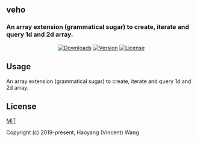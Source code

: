 ## veho
### An array extension (grammatical sugar) to create, iterate and query 1d and 2d array.

<p align="center">
  <a href="https://npmcharts.com/compare/veho?minimal=true"><img src="https://img.shields.io/npm/dm/veho.svg" alt="Downloads"></a>
  <a href="https://www.npmjs.com/package/veho"><img src="https://img.shields.io/npm/v/veho.svg" alt="Version"></a>
  <a href="https://www.npmjs.com/package/veho"><img src="https://img.shields.io/npm/l/veho.svg" alt="License"></a>
</p>

## Usage

An array extension (grammatical sugar) to create, iterate and query 1d and 2d array.

## License

[MIT](http://opensource.org/licenses/MIT)

Copyright (c) 2019-present, Haoyang (Vincent) Wang
